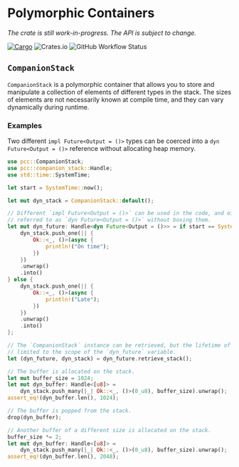 # Polymorphic Containers

*The crate is still work-in-progress. The API is subject to change.*

[![Cargo](https://img.shields.io/crates/v/pcc)](https://crates.io/crates/pcc)
![Crates.io](https://img.shields.io/crates/l/pcc)
![GitHub Workflow Status](https://img.shields.io/github/actions/workflow/status/wvwwvwwv/polymorphic-companion-containers/pcc.yml?branch=main)

## `CompanionStack`

`CompanionStack` is a polymorphic container that allows you to store and manipulate a collection of elements of different types in the stack. The sizes of elements are not necessarily known at compile time, and they can vary dynamically during runtime.

### Examples

Two different `impl Future<Output = ()>` types can be coerced into a `dyn Future<Output = ()>` reference without allocating heap memory.

```rust
use pcc::CompanionStack;
use pcc::companion_stack::Handle;
use std::time::SystemTime;

let start = SystemTime::now();

let mut dyn_stack = CompanionStack::default();

// Different `impl Future<Output = ()>` can be used in the code, and either of them can be
// referred to as `dyn Future<Output = ()>` without boxing them.
let mut dyn_future: Handle<dyn Future<Output = ()>> = if start == SystemTime::now() {
    dyn_stack.push_one(|| {
        Ok::<_, ()>(async {
            println!("On time");
        })
    })
    .unwrap()
    .into()
} else {
    dyn_stack.push_one(|| {
        Ok::<_, ()>(async {
            println!("Late");
        })
    })
    .unwrap()
    .into()
};

// The `CompanionStack` instance can be retrieved, but the lifetime of the reference is
// limited to the scope of the `dyn_future` variable.
let (dyn_future, dyn_stack) = dyn_future.retrieve_stack();

// The buffer is allocated on the stack.
let mut buffer_size = 1024;
let mut dyn_buffer: Handle<[u8]> =
    dyn_stack.push_many(|_| Ok::<_, ()>(0_u8), buffer_size).unwrap();
assert_eq!(dyn_buffer.len(), 1024);

// The buffer is popped from the stack.
drop(dyn_buffer);

// Another buffer of a different size is allocated on the stack.
buffer_size *= 2;
let mut dyn_buffer: Handle<[u8]> =
    dyn_stack.push_many(|_| Ok::<_, ()>(0_u8), buffer_size).unwrap();
assert_eq!(dyn_buffer.len(), 2048);
```
